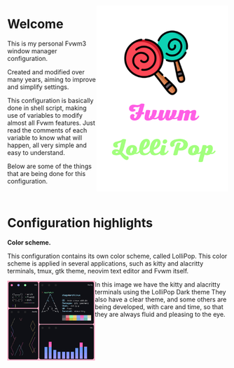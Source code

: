 <p align="center">
	<img src="https://github.com/lollipopfvwm/lollipopfvwm/blob/main/images/LolliPop.png"
	align="right" width="300"/>
	<h1>Welcome</h1>
	<p>This is my personal Fvwm3 window manager configuration.</p>
	<p>Created and modified over many years, aiming to improve and simplify settings.</p>
	<p>
	This configuration is basically done in shell script, making use of variables to modify almost all Fvwm features. Just read the comments of each variable to know what will happen, all very simple and easy to understand.
	</p>
	<p>Below are some of the things that are being done for this configuration.</p>
	<br clear="right"/>
</p>
<h1>Configuration highlights</h1>
<p align="left"><strong>Color scheme.</strong></p>
<p>
This configuration contains its own color scheme, called LolliPop.
This color scheme is applied in several applications, such as kitty and alacritty terminals, tmux, gtk theme, neovim text editor and Fvwm itself.
</p>

<p align="center">
	<img src="https://github.com/lollipopfvwm/lollipopfvwm/blob/main/images/terminais.png"
	align="left" width="200"/>
	<p>
	In this image we have the kitty and alacritty terminals using the LolliPop Dark theme
	They also have a clear theme, and some others are being developed, with care and time, so that they are always fluid and pleasing to the eye.
	</p>
	<br clear="left"/>